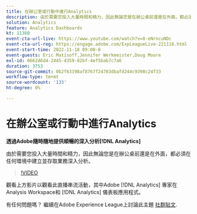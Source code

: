```yaml
---
title: 在辦公室或行動中進行Analytics
description: 由於需要您投入大量時間和精力，因此無論您是在辦公桌前還是在外面，都必須在任何環境中建立並存取業務深入分析。
solution: Analytics
feature: Analytics Dashboards
kt: 11360
event-cta-url-live: https://www.youtube.com/watch?v=0-eNrncuNDc
event-cta-url-reg: https://engage.adobe.com/ExpLeagueLive-221118.html
event-start-time: 2022-11-18 09:00-8
event-guests: Eric Matisoff,Jennifer Werkmeister,Doug Moore
exl-id: 0662d6d4-2445-4359-82bf-4ef5bab7c7a6
duration: 3753
source-git-commit: 0b2f63198af8767f24783dbafd244c9398c24f33
workflow-type: tm+mt
source-wordcount: '133'
ht-degree: 0%

---
```


# 在辦公室或行動中進行Analytics

**透過Adobe隨時隨地提供順暢的深入分析[!DNL Analytics]**

由於需要您投入大量時間和精力，因此無論您是在辦公桌前還是在外面，都必須在任何環境中建立並存取業務深入分析。

>[!VIDEO](https://video.tv.adobe.com/v/3410834/?quality=12&learn=on)

觀看上方影片以觀看此直播串流活動，其中Adobe [!DNL Analytics] 專家在Analysis Workspace和 [!DNL Analytics] 儀表板應用程式。

有任何問題嗎？ 繼續在Adobe Experience League上討論此主題 [社群貼文](https://experienceleaguecommunities.adobe.com/t5/adobe-analytics-discussions/experience-league-live-post-session-discussion-analytics-in-the/m-p/558787#M3037).

